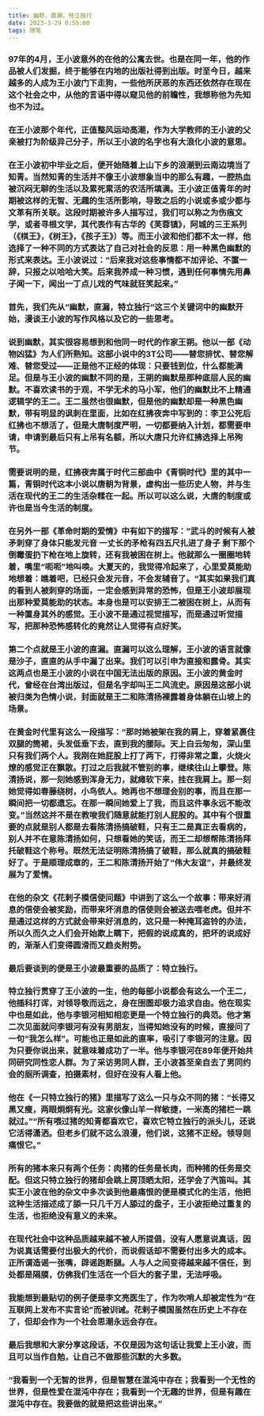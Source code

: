 ```yaml
---
title: 幽默，直漏，特立独行
date: 2023-3-29 0:55:00
tags: 随笔
---
```


### 97年的4月，王小波意外的在他的公寓去世。也是在同一年，他的作品被人们发掘，终于能够在内地的出版社得到出版。时至今日，越来越多的人成为王小波门下走狗，一些他所厌恶的东西还依然存在现在这个社会之中，从他的言语中得以窥见他的前瞻性，我想称他为先知也不为过。

### 在王小波那个年代，正值整风运动高潮，作为大学教师的王小波的父亲被打为阶级异己分子，所以王小波的名字也有大浪化小波的意思。

### 在王小波初中毕业之后，便开始随着上山下乡的浪潮到云南边境当了知青。当然知青的生活并不像王小波想象当中的那么有趣，一腔热血被沉闷无聊的生活以及累死累活的农活所填满。王小波正值青年的时期被这样的无智、无趣的生活所影响，导致之后的小说或多或少都与文革有所关联。这段时期被许多人描写过，我们可以称之为伤痕文学，或者寻根文学，其代表作有古华的《芙蓉镇》，阿城的三王系列（《棋王》，《树王》，《孩子王》）等。而王小波和他们都不太一样，他选择了一种不同的方式表达了自己对社会的反思：用一种黑色幽默的形式来表达。王小波说过：“后来我对这些事情都不加评论、不置一辞，只报之以哈哈大笑。后来我养成一种习惯，遇到任何事情先用鼻子闻一下，闻出一丁点儿戏的气味就狂笑起来。”

### 首先，我们先从“幽默，直漏，特立独行“这三个关键词中的幽默开始，漫谈王小波的写作风格以及它的一些思考。

### 说到幽默，其实很容易想到和他同一时代的作家王朔。他以一部《动物凶猛》为人们所熟知。这部小说中的3T公司——替您排忧、替您解难、替您受过——正是他不正经的体现：只要钱到位，什么都能满足。但是与王小波的幽默不同的是，王朔的幽默是那种底层人民的幽默。不喜欢读书的于观，不学无术的马小军，他们的幽默比不上精通逻辑学的王二。王二虽然也很幽默，但是他的幽默却是一种黑色幽默，带有明显的讽刺在里面，比如在红拂夜奔中写到的：李卫公死后红拂也不想活了，但是大唐制度严明，一切都要纳入计划，都需要申请，申请到最后只有上吊有名额，所以大唐只允许红拂选择上吊殉节。

### 需要说明的是，红拂夜奔属于时代三部曲中《青铜时代》里的其中一篇，青铜时代这本小说以唐朝为背景，虚构出一些历史人物，并与生活在现代的王二的生活杂糅在一起。所以可以这么说，大唐的制度或许也是当今生活的制度。

### 在另外一部《革命时期的爱情》中有如下的描写：”武斗的时候有人被矛刺穿了身体只能发元音 一丈长的矛枪有四五尺扎进了身子 剩下那个倒霉蛋扔下枪在地上旋转，还有我被困在树上。他就那么一圈圈地转着，嘴里“呃呃”地叫唤。大夏天的，我觉得冷起来了，心里爱莫能助地想着：瞧着吧，已经只会发元音，不会发辅音了。“其实如果我们真的看到人被刺穿的场面，一定会感到异常的恐怖，但是王小波却展现出那种爱莫能助的状态。本身也是可以安排王二被困在树上，从而有一种置身其外的感觉。王小波不是通过视觉描写，而是通过听觉描写，把那种恐怖感转化的竟然让人觉得有点好笑。

### 第二个点就是王小波的直漏。直漏可以这么理解，王小波的语言就像是沙子，直直的从手中漏了出来。我们可以引申为直接和露骨。其实这两点也是王小波的小说在中国无法出版的原因。王小波的黄金时代，曾经在台湾出版过，但是名字却叫王二风流史。原因是这部小说被归类为色情小说，封面就是王二和陈清扬裸露着身体躺在山坡上的场景。

### 在黄金时代里有这么一段描写：“那时她被架在我的肩上，穿着紧裹住双腿的筒裙，头发低垂下去，直到我的腰际。天上白云匆匆，深山里只有我们两个人。我刚在她屁股上打了两下，打得非常之重，火烧火燎的感觉正在飘散。打过之后我就不管别的事，继续往山上攀登。陈清扬说，那一刻她感到浑身无力，就瘫软下来，挂在我肩上。那一刻她觉得如春藤绕树，小鸟依人。她再也不想理会别的事，而且在那一瞬间把一切都遗忘。在那一瞬间她爱上了我，而且这件事永远不能改变。”当然这并不是在教唆我们随意就能打别人屁股的。其中有个很重要的点就是别人都是去看陈清扬搞破鞋，只有王二是真正去看病的，别人并不在意陈清扬如何，只想看她的笑话，而王二却想帮陈清扬拜托破鞋这个称号。既然无法证明陈清扬搞了破鞋，那么就真的搞破鞋好了。于是顺理成章的，王二和陈清扬开始了“伟大友谊”，并最终发展为了爱情。

### 在他的杂文《花剌子模信使问题》中讲到了这么一个故事：带来好消息的信使会被奖励，而带来坏消息的信使则会被送去喂老虎。但并不是通过这样的方式就会带来好消息的，这只是一种掩耳盗铃的办法，所以久而久之人们会开始欺上瞒下，把假的说成真的，把坏的说成好的，渐渐人们变得圆滑而又趋炎附势。 

### 最后要谈到的便是王小波最重要的品质了：特立独行。

### 特立独行贯穿了王小波的一生，他的每部小说都会有这么一个王二，他插科打诨，对领导敬而远之，身在囹圄却极力追求自由。他在现实中也是如此，他与李银河相知相恋更是一个特立独行的典范。他才第二次见面就问李银河有没有男朋友，当得知她没有的时候，直接问了一句“我怎么样”。可能也正是如此的直率，吸引了李银河的注意。因为只要你说出来，就意味着成功了一半。他与李银河在89年便开始共同研究同性恋人群。为了采访男同人群，王小波甚至亲自去了男同约会的厕所调查，拍摄素材，但好在没有人看上他。

### 他在《一只特立独行的猪》里描写了这么一只与众不同的猪：“长得又黑又瘦，两眼炯炯有光。这家伙像山羊一样敏捷，一米高的猪栏一跳就过。”“所有喂过猪的知青都喜欢它，喜欢它特立独行的派头儿，还说它活得潇洒。但老乡们就不这么浪漫，他们说，这猪不正经。领导则痛恨它。”

### 所有的猪本来只有两个任务：肉猪的任务是长肉，而种猪的任务是交配。但这只特立独行的猪却会跳上房顶晒太阳，还学会了汽笛叫。其实王小波在他的杂文中多次谈到他最痛恨的便是模式化的生活，他把这种生活描述成了舔一只几千万人舔过的盘子，王小波拒绝过重复的生活，也拒绝没有意义的未来。

### 在现代社会中这种品质越来越不被人所提倡，没有人愿意说真话，因为说真话需要付出极大的代价，而说假话却不需要付出多大的成本。正所谓造谣一张嘴，辟谣跑断腿。人与人之间变得越来越不信任，到处都是隔膜，仿佛我们生活在一个巨大的套子里，无法呼吸。

### 我能想到最贴切的例子便是李文亮医生了，作为吹哨人却被定性为“在互联网上发布不实言论”而被训诫。花剌子模国虽然在历史上不存在了，但却会作为一个社会思潮永远会存在。

### 最后我想和大家分享这段话，不仅是因为这句话让我爱上王小波，而且可以当作自勉，让自己不做那些沉默的大多数。

### “我看到一个无智的世界，但是智慧在混沌中存在；我看到一个无性的世界，但是性爱在混沌中存在；我看到一个无趣的世界，但是有趣在混沌中存在。我要做的就是把这些讲出来。”